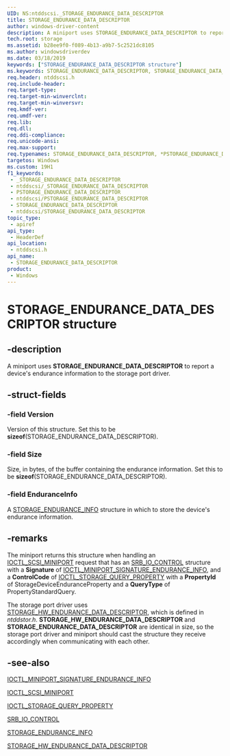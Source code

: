 ```yaml
---
UID: NS:ntddscsi._STORAGE_ENDURANCE_DATA_DESCRIPTOR
title: STORAGE_ENDURANCE_DATA_DESCRIPTOR
author: windows-driver-content
description: A miniport uses STORAGE_ENDURANCE_DATA_DESCRIPTOR to report a device's endurance information to the storage port driver.
tech.root: storage
ms.assetid: b28ee9f0-f089-4b13-a9b7-5c2521dc8105
ms.author: windowsdriverdev
ms.date: 03/18/2019
keywords: ["STORAGE_ENDURANCE_DATA_DESCRIPTOR structure"]
ms.keywords: STORAGE_ENDURANCE_DATA_DESCRIPTOR, STORAGE_ENDURANCE_DATA_DESCRIPTOR, *PSTORAGE_ENDURANCE_DATA_DESCRIPTOR, IOCTL_MINIPORT_ENDURANCE_INFO, IOCTL_SCSI_MINIPORT, STORAGE_ENDURANCE_INFO, STORAGE_HW_ENDURANCE_DATA_DESCRIPTOR,
req.header: ntddscsi.h
req.include-header: 
req.target-type: 
req.target-min-winverclnt: 
req.target-min-winversvr: 
req.kmdf-ver: 
req.umdf-ver: 
req.lib: 
req.dll: 
req.ddi-compliance: 
req.unicode-ansi: 
req.max-support: 
req.typenames: STORAGE_ENDURANCE_DATA_DESCRIPTOR, *PSTORAGE_ENDURANCE_DATA_DESCRIPTOR
targetos: Windows
ms.custom: 19H1
f1_keywords:
 - _STORAGE_ENDURANCE_DATA_DESCRIPTOR
 - ntddscsi/_STORAGE_ENDURANCE_DATA_DESCRIPTOR
 - PSTORAGE_ENDURANCE_DATA_DESCRIPTOR
 - ntddscsi/PSTORAGE_ENDURANCE_DATA_DESCRIPTOR
 - STORAGE_ENDURANCE_DATA_DESCRIPTOR
 - ntddscsi/STORAGE_ENDURANCE_DATA_DESCRIPTOR
topic_type:
 - apiref
api_type:
 - HeaderDef
api_location:
 - ntddscsi.h
api_name:
 - STORAGE_ENDURANCE_DATA_DESCRIPTOR
product:
 - Windows
---
```


# STORAGE_ENDURANCE_DATA_DESCRIPTOR structure


## -description

A miniport uses **STORAGE_ENDURANCE_DATA_DESCRIPTOR** to report a device's endurance information to the storage port driver.

## -struct-fields

### -field Version

Version of this structure. Set this to be **sizeof**(STORAGE_ENDURANCE_DATA_DESCRIPTOR).

### -field Size

Size, in bytes, of the buffer containing the endurance information. Set this to be **sizeof**(STORAGE_ENDURANCE_DATA_DESCRIPTOR).

### -field EnduranceInfo

A [STORAGE_ENDURANCE_INFO](ns-ntddscsi-storage_endurance_info.md) structure in which to store the device's endurance information.

## -remarks

The miniport returns this structure when handling an [IOCTL_SCSI_MINIPORT](ni-ntddscsi-ioctl_scsi_miniport.md) request that has an [SRB_IO_CONTROL](ns-ntddscsi-_srb_io_control.md) structure with a **Signature** of [IOCTL_MINIPORT_SIGNATURE_ENDURANCE_INFO](ni-ntddscsi-ioctl_miniport_signature_endurance_info.md), and a **ControlCode** of [IOCTL_STORAGE_QUERY_PROPERTY](https://docs.microsoft.com/windows-hardware/drivers/ddi/ntddstor/ni-ntddstor-ioctl_storage_query_property) with a **PropertyId** of StorageDeviceEnduranceProperty and a **QueryType** of PropertyStandardQuery.

The storage port driver uses [STORAGE_HW_ENDURANCE_DATA_DESCRIPTOR](../ntddstor/ns-ntddstor-storage_hw_endurance_data_descriptor.md), which is defined in *ntddstor.h*. **STORAGE_HW_ENDURANCE_DATA_DESCRIPTOR** and **STORAGE_ENDURANCE_DATA_DESCRIPTOR** are identical in size, so the storage port driver and miniport should cast the structure they receive accordingly when communicating with each other.

## -see-also

[IOCTL_MINIPORT_SIGNATURE_ENDURANCE_INFO](ni-ntddscsi-ioctl_miniport_signature_endurance_info.md)

[IOCTL_SCSI_MINIPORT](ni-ntddscsi-ioctl_scsi_miniport.md)

[IOCTL_STORAGE_QUERY_PROPERTY](https://docs.microsoft.com/windows-hardware/drivers/ddi/ntddstor/ni-ntddstor-ioctl_storage_query_property)

[SRB_IO_CONTROL](ns-ntddscsi-_srb_io_control.md)

[STORAGE_ENDURANCE_INFO](ns-ntddscsi-storage_endurance_info.md)

[STORAGE_HW_ENDURANCE_DATA_DESCRIPTOR](../ntddstor/ns-ntddstor-storage_hw_endurance_data_descriptor.md)

